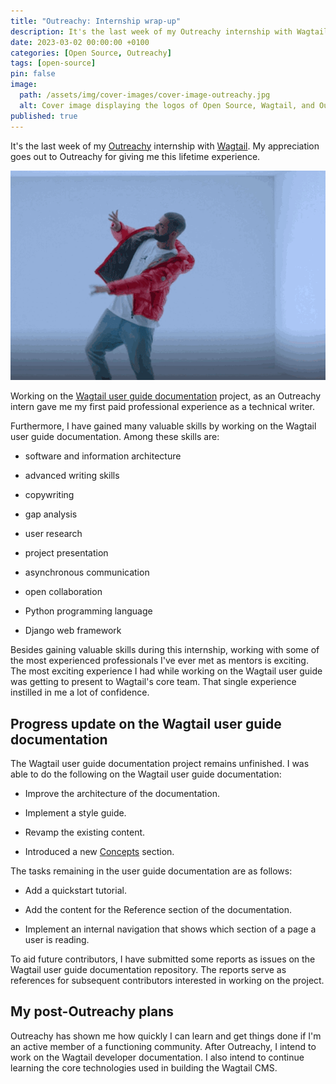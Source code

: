 ```yaml
---
title: "Outreachy: Internship wrap-up"
description: It's the last week of my Outreachy internship with Wagtail. My appreciation goes out to Outreachy for giving me this lifetime experience.
date: 2023-03-02 00:00:00 +0100
categories: [Open Source, Outreachy]
tags: [open-source]
pin: false
image:
  path: /assets/img/cover-images/cover-image-outreachy.jpg
  alt: Cover image displaying the logos of Open Source, Wagtail, and Outreachy.
published: true
---
```


It's the last week of my [Outreachy](https://www.outreachy.org/) internship with [Wagtail](https://wagtail.org/). My appreciation goes out to Outreachy for giving me this lifetime experience.

![image of a man dancing](/assets/img/gifs/2023-03-02-internship-wrap-up.gif)

Working on the [Wagtail user guide documentation](https://guide.wagtail.org/) project, as an Outreachy intern gave me my first paid professional experience as a technical writer.

Furthermore, I have gained many valuable skills by working on the Wagtail user guide documentation. Among these skills are:

* software and information architecture
    
* advanced writing skills
    
* copywriting
    
* gap analysis
    
* user research
    
* project presentation
    
* asynchronous communication
    
* open collaboration
    
* Python programming language
    
* Django web framework
    

Besides gaining valuable skills during this internship, working with some of the most experienced professionals I've ever met as mentors is exciting. The most exciting experience I had while working on the Wagtail user guide was getting to present to Wagtail's core team. That single experience instilled in me a lot of confidence.

## Progress update on the Wagtail user guide documentation

The Wagtail user guide documentation project remains unfinished. I was able to do the following on the Wagtail user guide documentation:

* Improve the architecture of the documentation.
    
* Implement a style guide.
    
* Revamp the existing content.
    
* Introduced a new [Concepts](https://guide.wagtail.org/en-latest/concepts/) section.
    

The tasks remaining in the user guide documentation are as follows:

* Add a quickstart tutorial.
    
* Add the content for the Reference section of the documentation.
    
* Implement an internal navigation that shows which section of a page a user is reading.
    

To aid future contributors, I have submitted some reports as issues on the Wagtail user guide documentation repository. The reports serve as references for subsequent contributors interested in working on the project.

## My post-Outreachy plans

Outreachy has shown me how quickly I can learn and get things done if I'm an active member of a functioning community. After Outreachy, I intend to work on the Wagtail developer documentation. I also intend to continue learning the core technologies used in building the Wagtail CMS.